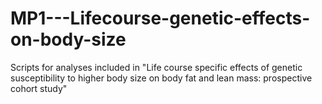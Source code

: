 # MP1---Lifecourse-genetic-effects-on-body-size
Scripts for analyses included in "Life course specific effects of genetic susceptibility to higher body size on body fat and lean mass: prospective cohort study"
